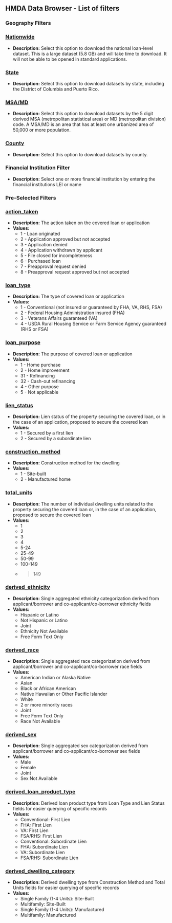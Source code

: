 ## HMDA Data Browser - List of filters

### Geography Filters
### [Nationwide](#Nationwide)

- **Description:** Select this option to download the national loan-level dataset. This is a large dataset (5.8 GB) and will take time to download. It will not be able to be opened in standard applications.

### [State](#State)

- **Description:** Select this option to download datasets by state, including the District of Columbia and Puerto Rico.

### [MSA/MD](#MSA/MD)

- **Description:** Select this option to download datasets by the 5 digit derived MSA (metropolitan statistical area) or MD (metropolitan division) code. A MSA/MD is an area that has at least one urbanized area of 50,000 or more population.

### [County](#County)

- **Description:** Select this option to download datasets by county.


### Financial Institution Filter

- **Description:** Select one or more financial institution by entering the financial institutions LEI or name


### Pre-Selected Filters

### [action\_taken](#action_taken)

- **Description:** The action taken on the covered loan or application
- **Values:**
  - 1 - Loan originated
  - 2 - Application approved but not accepted
  - 3 - Application denied
  - 4 - Application withdrawn by applicant
  - 5 - File closed for incompleteness
  - 6 - Purchased loan
  - 7 - Preapproval request denied
  - 8 - Preapproval request approved but not accepted

### [loan\_type](#loan_type)

- **Description:** The type of covered loan or application
- **Values:**
  - 1 - Conventional (not insured or guaranteed by FHA, VA, RHS, FSA)
  - 2 - Federal Housing Administration insured (FHA)
  - 3 - Veterans Affairs guaranteed (VA)
  - 4 - USDA Rural Housing Service or Farm Service Agency guaranteed (RHS or FSA)

### [loan\_purpose](#loan_purpose)

- **Description:** The purpose of covered loan or application
- **Values:**
  - 1 - Home purchase
  - 2 - Home improvement
  - 31 - Refinancing
  - 32 - Cash-out refinancing
  - 4 - Other purpose
  - 5 - Not applicable

### [lien\_status](#lien_status)

- **Description:** Lien status of the property securing the covered loan, or in the case of an application, proposed to secure the covered loan 
- **Values:**
  - 1 - Secured by a first lien
  - 2 - Secured by a subordinate lien

### [construction\_method](#construction_method)

- **Description:** Construction method for the dwelling
- **Values:**
  - 1 - Site-built
  - 2 - Manufactured home

### [total\_units](#total_units)

- **Description:** The number of individual dwelling units related to the property securing the covered loan or, in the case of an application, proposed to secure the covered loan
- **Values:**
  - 1
  - 2
  - 3
  - 4
  - 5-24
  - 25-49
  - 50-99
  - 100-149
  - >149

### [derived\_ethnicity](#derived_ethnicity)

- **Description:** Single aggregated ethnicity categorization  derived from applicant/borrower and co-applicant/co-borrower ethnicity fields
- **Values:**
  - Hispanic or Latino
  - Not Hispanic or Latino
  - Joint
  - Ethnicity Not Available
  - Free Form Text Only

### [derived\_race](#derived_race)

- **Description:** Single aggregated race categorization derived from applicant/borrower and co-applicant/co-borrower race fields
- **Values:**
  - American Indian or Alaska Native
  - Asian
  - Black or African American
  - Native Hawaiian or Other Pacific Islander
  - White
  - 2 or more minority races
  - Joint
  - Free Form Text Only
  - Race Not Available

### [derived\_sex](#derived_sex)

- **Description:** Single aggregated sex categorization derived from applicant/borrower and co-applicant/co-borrower sex fields
- **Values:**
  - Male
  - Female
  - Joint
  - Sex Not Available

### [derived\_loan\_product\_type](#derived_loan_product_type)

- **Description:** Derived loan product type from Loan Type and Lien Status fields for easier querying of specific records
- **Values:**
  - Conventional: First Lien
  - FHA: First Lien
  - VA: First Lien
  - FSA/RHS: First Lien
  - Conventional: Subordinate Lien
  - FHA: Subordinate Lien
  - VA: Subordinate Lien
  - FSA/RHS: Subordinate Lien

### [derived\_dwelling\_category](#derived_dwelling_category)

- **Description:** Derived dwelling type from Construction Method and Total Units fields for easier querying of specific records
- **Values:**
  - Single Family (1-4 Units): Site-Built
  - Multifamily: Site-Built
  - Single Family (1-4 Units): Manufactured
  - Multifamily: Manufactured
